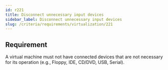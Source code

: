 ```yaml
---
id: r221
title: Disconnect unnecessary input devices
sidebar_label: Disconnect unnecessary input devices
slug: /criteria/requirements/virtualization/221
---
```


## Requirement

A virtual machine must not have connected devices
that are not necessary for its operation
(e.g., Floppy, IDE, CD/DVD, USB, Serial).

